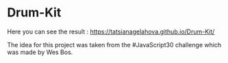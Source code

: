 # Drum-Kit
Here you can see the result : https://tatsianagelahova.github.io/Drum-Kit/

The idea for this project was taken from the #JavaScript30 challenge which was made by Wes Bos.
